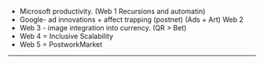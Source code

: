 - Microsoft productivity. (Web 1 Recursions and automatin)
- Google- ad innovations + affect trapping (postnet) (Ads + Art) Web 2
- Web 3 - image integration into currency. (QR > Bet)
- Web 4 = Inclusive Scalability
- Web 5 = PostworkMarket

---

